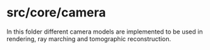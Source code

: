# src/core/camera

In this folder different camera models are implemented to be used in rendering, ray marching and tomographic reconstruction.

